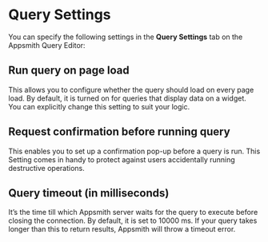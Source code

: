 # Query Settings

You can specify the following settings in the **Query Settings** tab on the Appsmith Query Editor:

## Run query on page load

This allows you to configure whether the query should load on every page load. By default, it is turned on for queries that display data on a widget. You can explicitly change this setting to suit your logic.

## Request confirmation before running query

This enables you to set up a confirmation pop-up before a query is run. This Setting comes in handy to protect against users accidentally running destructive operations.

## Query timeout \(in milliseconds\)

It’s the time till which Appsmith server waits for the query to execute before closing the connection. By default, it is set to 10000 ms. If your query takes longer than this to return results, Appsmith will throw a timeout error.

